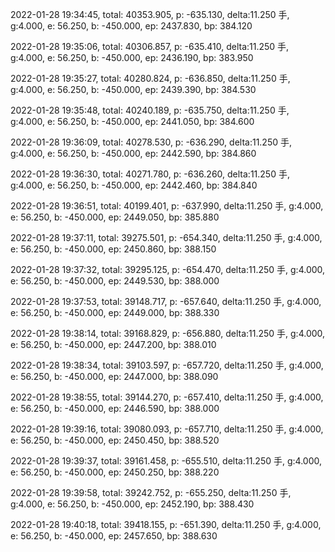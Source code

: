 2022-01-28 19:34:45, total: 40353.905, p: -635.130, delta:11.250 手, g:4.000, e: 56.250, b: -450.000, ep: 2437.830, bp: 384.120

2022-01-28 19:35:06, total: 40306.857, p: -635.410, delta:11.250 手, g:4.000, e: 56.250, b: -450.000, ep: 2436.190, bp: 383.950

2022-01-28 19:35:27, total: 40280.824, p: -636.850, delta:11.250 手, g:4.000, e: 56.250, b: -450.000, ep: 2439.390, bp: 384.530

2022-01-28 19:35:48, total: 40240.189, p: -635.750, delta:11.250 手, g:4.000, e: 56.250, b: -450.000, ep: 2441.050, bp: 384.600

2022-01-28 19:36:09, total: 40278.530, p: -636.290, delta:11.250 手, g:4.000, e: 56.250, b: -450.000, ep: 2442.590, bp: 384.860

2022-01-28 19:36:30, total: 40271.780, p: -636.260, delta:11.250 手, g:4.000, e: 56.250, b: -450.000, ep: 2442.460, bp: 384.840

2022-01-28 19:36:51, total: 40199.401, p: -637.990, delta:11.250 手, g:4.000, e: 56.250, b: -450.000, ep: 2449.050, bp: 385.880

2022-01-28 19:37:11, total: 39275.501, p: -654.340, delta:11.250 手, g:4.000, e: 56.250, b: -450.000, ep: 2450.860, bp: 388.150

2022-01-28 19:37:32, total: 39295.125, p: -654.470, delta:11.250 手, g:4.000, e: 56.250, b: -450.000, ep: 2449.530, bp: 388.000

2022-01-28 19:37:53, total: 39148.717, p: -657.640, delta:11.250 手, g:4.000, e: 56.250, b: -450.000, ep: 2449.000, bp: 388.330

2022-01-28 19:38:14, total: 39168.829, p: -656.880, delta:11.250 手, g:4.000, e: 56.250, b: -450.000, ep: 2447.200, bp: 388.010

2022-01-28 19:38:34, total: 39103.597, p: -657.720, delta:11.250 手, g:4.000, e: 56.250, b: -450.000, ep: 2447.000, bp: 388.090

2022-01-28 19:38:55, total: 39144.270, p: -657.410, delta:11.250 手, g:4.000, e: 56.250, b: -450.000, ep: 2446.590, bp: 388.000

2022-01-28 19:39:16, total: 39080.093, p: -657.710, delta:11.250 手, g:4.000, e: 56.250, b: -450.000, ep: 2450.450, bp: 388.520

2022-01-28 19:39:37, total: 39161.458, p: -655.510, delta:11.250 手, g:4.000, e: 56.250, b: -450.000, ep: 2450.250, bp: 388.220

2022-01-28 19:39:58, total: 39242.752, p: -655.250, delta:11.250 手, g:4.000, e: 56.250, b: -450.000, ep: 2452.190, bp: 388.430

2022-01-28 19:40:18, total: 39418.155, p: -651.390, delta:11.250 手, g:4.000, e: 56.250, b: -450.000, ep: 2457.650, bp: 388.630